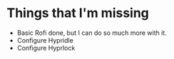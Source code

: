 # Things that I'm missing

- Basic Rofi done, but I can do so much more with it.
- Configure Hypridle
- Configure Hyprlock
